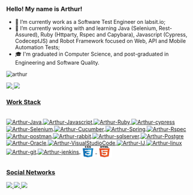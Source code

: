 ### Hello! My name is Arthur!

- 🔭 I’m currently work as a Software Test Engineer on labsit.io;
- 🌱 I’m currently working with and learning Java (Selenium, Rest-Assured), Ruby (Httparty, Rspec and Capybara), Javascript (Cypress, CodeceptJS) and Robot Framework focused on Web, API and Mobile Automation Tests;
- 🎓 I'm graduated in Computer Science, and post-graduated in Engineering and Software Quality.

<p align="left"> <img src="https://komarev.com/ghpvc/?username=arthur&label=Profile%20views&color=0e75b6&style=flat" alt="arthur" /> </p>

<div>
  <a href="https://github.com/arthurxii">
  <img height="180em" src="https://github-readme-stats.vercel.app/api?username=arthurxii&show_icons=true&theme=darcula&include_all_commits=true&count_private=true"/>
  <img height="180em" src="https://github-readme-stats.vercel.app/api/top-langs/?username=arthurxii&layout=compact&langs_count=16&theme=dark"
</div>
    <h3> Work Stack </h3>
<div style="display: inline_block"><br>
  <img align="center" alt="Arthur-Java" height="30" width="40" src="https://cdn.jsdelivr.net/gh/devicons/devicon/icons/java/java-original-wordmark.svg">
  <img align="center" alt="Arthur-Javascript" height="30" width="40" src="https://cdn.jsdelivr.net/gh/devicons/devicon/icons/javascript/javascript-plain.svg">
  <img align="center" alt="Arthur-Ruby" height="30" width="40" src="https://cdn.jsdelivr.net/gh/devicons/devicon/icons/ruby/ruby-original.svg">
  <img align="center" alt="Arthur-cypress" height="30" width="40" src="https://raw.githubusercontent.com/simple-icons/simple-icons/6e46ec1fc23b60c8fd0d2f2ff46db82e16dbd75f/icons/cypress.svg">
  <img align="center" alt="Arthur-Selenium" height="30" width="40" src="https://raw.githubusercontent.com/detain/svg-logos/780f25886640cef088af994181646db2f6b1a3f8/svg/selenium-logo.svg">
  <img align="center" alt="Arthur-Cucumber" height="30" width="40" src="https://cdn.jsdelivr.net/gh/devicons/devicon/icons/cucumber/cucumber-plain.svg" />
  <img align="center" alt="Arthur-Spring" height="30" width="40" src="https://cdn.jsdelivr.net/gh/devicons/devicon/icons/spring/spring-original.svg">
  <img align="center" alt="Arthur-Rspec" height="30" width="40" src="https://cdn.jsdelivr.net/gh/devicons/devicon/icons/rspec/rspec-original.svg">
  <img align="center" alt="Arthur-postman" height="30" width="40" src="https://www.vectorlogo.zone/logos/getpostman/getpostman-icon.svg">
  <img align="center" alt="Arthur-rabbit" height="30" width="40" src="https://www.vectorlogo.zone/logos/rabbitmq/rabbitmq-icon.svg">
  <img align="center" alt="Arthur-sqlserver" height="30" width="40" src="https://www.svgrepo.com/show/303229/microsoft-sql-server-logo.svg">
  <img align="center" alt="Arthur-Postgre" height="30" width="40" src="https://cdn.jsdelivr.net/gh/devicons/devicon/icons/postgresql/postgresql-original-wordmark.svg">
  <img align="center" alt="Arthur-Oracle" height="30" width="40" src="https://cdn.jsdelivr.net/gh/devicons/devicon/icons/oracle/oracle-original.svg">
  <img align="center" alt="Arthur-VisualStudioCode" height="30" width="40" src="https://cdn.jsdelivr.net/gh/devicons/devicon/icons/vscode/vscode-original.svg">
  <img align="center" alt="Arthur-IJ" height="30" width="40" src="https://cdn.jsdelivr.net/gh/devicons/devicon/icons/intellij/intellij-original.svg">
  <img align="center" alt="Arthur-linux" height="30" width="40" src="https://cdn.jsdelivr.net/gh/devicons/devicon/icons/ubuntu/ubuntu-plain.svg">
  <img align="center" alt="Arthur-git" height="30" width="40" src="https://cdn.jsdelivr.net/gh/devicons/devicon/icons/git/git-original.svg">
  <img align="center" alt="Arthur-jenkins" height="30" width="40" src="https://cdn.jsdelivr.net/gh/devicons/devicon/icons/jenkins/jenkins-original.svg">
  <img align="center" alt="Arthur-css" height="30" width="40" src="https://raw.githubusercontent.com/devicons/devicon/master/icons/css3/css3-original-wordmark.svg">
  <img align="center" alt="Arthur-html" height="30" width="40" src="https://raw.githubusercontent.com/devicons/devicon/master/icons/html5/html5-original-wordmark.svg">
  
  ##
  
  <h3> Social Networks</h3>
<div>
  <a href="https://www.linkedin.com/in/arthur-henrique-550372139/" target="_blank"><img src="https://img.shields.io/badge/-LinkedIn-%230077B5?style=for-the-badge&logo=linkedin&logoColor=white" target="_blank"</a>
  <a href="https://www.instagram.com/arthur_henrique_11/" target="_blank"><img src="https://img.shields.io/badge/-Instagram-%23E4405F?styke=for-the-badge&logo=instagram&logoColor=white" target="_blank"</a>
  <a href="mailto:arthur_drums@hotmail.com" target="_blank"><img src="https://img.shields.io/badge/Microsoft_Outlook-0078D4?style=for-the-badge&logo=microsoft-outlook&logoColor=white" target="_blank"</a>
    
  

